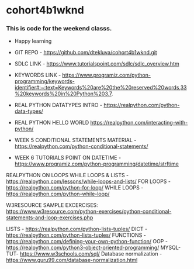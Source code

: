 # cohort4b1wknd

### This is code for the weekend classs.
 - Happy learning

 - GIT REPO - https://github.com/dtekluva/cohort4b1wknd.git
 - SDLC LINK -  https://www.tutorialspoint.com/sdlc/sdlc_overview.htm
 - KEYWORDS LINK - https://www.programiz.com/python-programming/keywords-identifier#:~:text=Keywords%20are%20the%20reserved%20words,33%20keywords%20in%20Python%203.7.
 - REAL PYTHON DATATYPES INTRO - https://realpython.com/python-data-types/
 - REAL PYTHON HELLO WORLD https://realpython.com/interacting-with-python/

 - WEEK 5 CONDITIONAL STATEMENTS MATERIAL - https://realpython.com/python-conditional-statements/

 - WEEK 6 TUTORIALS POINT ON DATETIME - https://www.programiz.com/python-programming/datetime/strftime

  REALPYTHON ON LOOPS
    WHILE LOOPS & LISTS - https://realpython.com/lessons/while-loops-and-lists/
    FOR   LOOPS - https://realpython.com/python-for-loop/
    WHILE LOOPS - https://realpython.com/python-while-loop/


W3RESOURCE SAMPLE EXCERCISES: https://www.w3resource.com/python-exercises/python-conditional-statements-and-loop-exercises.php

LISTS - https://realpython.com/python-lists-tuples/
DICT - https://realpython.com/python-lists-tuples/
FUNCTIONS - https://realpython.com/defining-your-own-python-function/
OOP - https://realpython.com/python3-object-oriented-programming/
MYSQL-TUT- https://www.w3schools.com/sql/
Database normalization - https://www.guru99.com/database-normalization.html